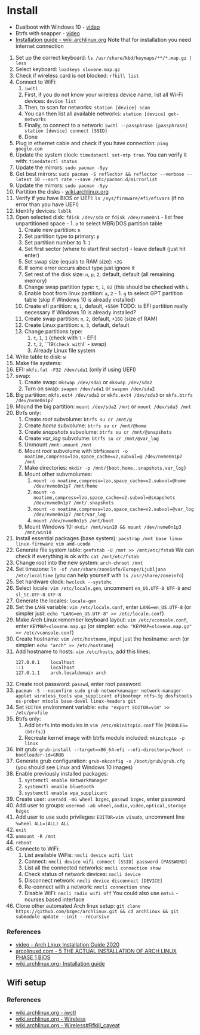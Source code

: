 # Install
- Dualboot with Windows 10 - [video](https://www.youtube.com/watch?v=L1B1O0R1IHA)
- Btrfs with snapper - [video](https://www.youtube.com/watch?v=Xynotc9BKe8)
- [Installation guide - wiki.archlinux.org](https://wiki.archlinux.org/index.php/installation_guide)
Note that for installation you need internet connection
1. Set up the correct keyboard: `ls /usr/share/kbd/keymaps/**/*.map.gz | less`
2. Select keyboard: `loadkeys slovene.map.gz`
3. Check if wireless card is not blocked: `rfkill list`
4. Connect to WiFi:
   1. `iwctl`
   2. First, if you do not know your wireless device name, list all Wi-Fi devices: `device list`
   3. Then, to scan for networks: `station [device] scan`
   4. You can then list all available networks: `station [device] get-networks`
   5. Finally, to connect to a network: `iwctl --passphrase [passphrase] station [device] connect [SSID]`
   6. Done
5. Plug in ethernet cable and check if you have connection: `ping google.com`
6. Update the system clock: `timedatectl set-ntp true`.
   You can verify it with: `timedatectl status`
7. Update the mirrors: `sudo pacman -Syy`
8. Get best mirrors: `sudo pacman -S reflector && reflector --verbose --latest 10 --sort rate --save /etc/pacman.d/mirrorlist`
9. Update the mirrors: `sudo pacman -Syy`
10. Partition the disks - [wiki.archlinux.org](https://wiki.archlinux.org/index.php/Partitioning)
   1. Verify if you have BIOS or UEFI: `ls /sys/firmware/efi/efivars` (if no error than you have UEFI)
   2. Identify devices: `lsblk`
   3. Open selected disk: `fdisk /dev/sda` or `fdisk /dev/nvme0n1`
     - list free unpartitioned space
     - 1. `o` to select MBR/DOS partition table
       1. Create new partition: `n`
       2. Set partition type to primary: `p`
       3. Set partition number to 1: `1`
       4. Set first sector (where to start first sector) - leave default (just hit enter)
       5. Set swap size (equals to RAM size): `+2G`
       6. If some error occurs about type just ignore it
       7. Set rest of the disk size: `n`, `p`, `2`, default, default (all remaining memory)
       8. Change swap partition type: `t`, `1`, `82` (this should be checked with `L`
       9. Enable boot from linux partition: `a`, `2`
     - 1. `g` to select GPT partition table (skip if Windows 10 is already installed)
       1. Create efi partition: `n`, `1`, default, `+550M`  TODO: is EFI partition really necessary if Windows 10 is already installed?
       2. Create swap partition: `n`, `2`, default, `+16G` (size of RAM)
       3. Create Linux partition: `n`, `3`, default, default
       4. Change partitions type:
          1. `t`, `1`, `1` (check with `l` - EFI)
          2. `t`, `2`, ``19` (check with `l` - swap)
          3. Already Linux file system
   4. Write table to disk: `w`
11. Make file systems:
   1. EFI: `mkfs.fat -F32 /dev/sda1` (only if using UEFI)
   2. swap:
      1. Create swap: `mkswap /dev/sda1` or `mkswap /dev/sda2`
      2. Turn on swap: `swapon /dev/sda1` or `swapon /dev/sda2`
   3. Big partition: `mkfs.ext4 /dev/sda2` or `mkfs.ext4 /dev/sda3` or `mkfs.btrfs /dev/nvme0n1p7`
12. Mound the big partition: `mount /dev/sda2 /mnt` or `mount /dev/sda3 /mnt`
13. Btrfs only:
    1. Create *root* subvolume: `btrfs su cr /mnt/@`
    2. Create *home* subvolume: `btrfs su cr /mnt/@home`
    3. Create *snapshots* subvolume: `btrfs su cr /mnt/@snapshots`
    4. Create *var_log* subvolume: `btrfs su cr /mnt/@var_log`
    5. Unmount `/mnt`: `umount /mnt`
    6. Mount *root* subvolume with btrfs:`mount -o noatime,compress=lzo,space_cache=v2,subvol=@ /dev/nvme0n1p7 /mnt`
    7. Make directories: `mkdir -p /mnt/{boot,home,.snapshots,var_log}`
    8. Mount other subvmolumes:
       1. `mount -o noatime,compress=lzo,space_cache=v2.subvol=@home /dev/nvme0n1p7 /mnt/home`
       2. `mount -o noatime,compress=lzo,space_cache=v2.subvol=@snapshots /dev/nvme0n1p7 /mnt/.snapshots`
       3. `mount -o noatime,compress=lzo,space_cache=v2.subvol=@var_log /dev/nvme0n1p7 /mnt/var_log`
       4. `mount /dev/nvme0n1p5 /mnt/boot`
    9. Mount Windows 10: `mkdir /mnt/win10 && mount /dev/nvme0n1p3 /mnt/win10`
14. Install essential packages (base system): `pacstrap /mnt base linux linux-firmware vim amd-ucode`
15. Generate file system table: `genfstab -U /mnt >> /mnt/etc/fstab`
    We can check if everything is ok with: `cat /mnt/etc/fstab`
16. Change root into the new system: `arch-chroot /mnt`
17. Set timezone: `ln -sf /usr/share/zoneinfo/Europe/Ljubljana /etc/localtime` (you can help
   yourself with `ls /usr/share/zoneinfo`)
12. Set hardware clock: `hwclock --systohc`
13. Select locale: `vim /etc/locale.gen`, uncomment `en_US.UTF-8 UTF-8` and `sl_SI.UTF-8 UTF-8`
14. Generate the locales: `locale-gen`
15. Set the `LANG` variable: `vim /etc/locale.conf`, enter `LANG=en_US.UTF-8` (or simpler just:
    `echo "LANG=en_US.UTF-8" >> /etc/locale.conf`)
16. Make Arch Linux remember keyboard layout: `vim /etc/vconsole.conf`, enter `KEYMAP=slovene.map.gz`
    (or simpler: `echo "KEYMAP=slovene.map.gz" >> /etc/vconsole.conf`)
17. Create hostname: `vim /etc/hostname`, input just the hostname: `arch` (or simpler:
    `echo "arch" >> /etc/hostname`)
18. Add hostname to hosts: `vim /etc/hosts`, add this lines:
    ```
    127.0.0.1    localhost
    ::1          localhost
    127.0.1.1    arch.localdomain arch
    ```
19. Create root password: `passwd`, enter root password
20. `pacman -S --noconfirm sudo grub networkmanager network-manager-applet wireless_tools wpa_supplicant efibootmgr ntfs-3g dosfstools os-prober mtools base-devel linux-headers git`
21. Set `EDITOR` environment variable: `echo "export EDITOR=vim" >> /etc/profile`
21. Btrfs only:
    1. Add `btrfs` into modules in `vim /etc/mkinitcpio.conf` file (`MODULES=(btrfs)`)
    2. Recreate kernel image with btrfs module included: `mkinitcpio -p linux`
22. Init grub: `grub-install --target=x86_64-efi --efi-directory=/boot --bootloader-id=GRUB`
23. Generate grub configuration: `grub-mkconfig -o /boot/grub/grub.cfg`
    (you should see Linux and Windows 10 images)
24. Enable previously installed packages:
    1. `systemctl enable NetworkManager`
    2. `systemctl enable bluetooth`
    3. `systemctl enable wpa_supplicant`
25. Create user: `useradd -mG wheel bzgec`, `passwd bzgec`, enter password
26. Add user to groups: `usermod -aG wheel,audio,video,optical,storage bzgec`
27. Add user to use sudo privileges: `EDITOR=vim visudo`, uncomment line `%wheel ALL=(ALL) ALL`
28. `exit`
29. `unmount -R /mnt`
30. `reboot`
31. Connecto to WiFi:
    1. List available WiFis: `nmcli device wifi list`
    2. Connect: `nmcli device wifi connect [SSID] password [PASSWORD]`
    3. List all the connected networks: `nmcli connection show`
    4. Check status of network devices: `nmcli device`
    5. Disconnect network: `nmcli device disconnect [DEVICE]`
    6. Re-connect with a network: `nmcli connection show`
    7. Disable WiFi: `nmcli radio wifi off`
    You could also use `nmtui` - ncurses based interface
32. Clone other automated Arch linux setup: `git clone https://github.com/bzgec/archlinux.git && cd archlinux && git submodule update --init --recursive`

### References
- [video - Arch Linux Installation Guide 2020](https://www.youtube.com/watch?v=PQgyW10xD8s)
- [arcolinuxd.com - 5 THE ACTUAL INSTALLATION OF ARCH LINUX PHASE 1 BIOS](https://arcolinuxd.com/5-the-actual-installation-of-arch-linux-phase-1-bios/)
- [wiki.archlinux.org- Installation guide](https://wiki.archlinux.org/index.php/Installation_guide)

## Wifi setup
### References
- [wiki.archlinux.org - iwctl](https://wiki.archlinux.org/index.php/Iwd#iwctl)
- [wiki.archlinux.org - Wireless](https://wiki.archlinux.org/index.php/Network_configuration/Wireless)
- [wiki.archlinux.org - Wireless#Rfkill_caveat](https://wiki.archlinux.org/index.php/Network_configuration/Wireless#Rfkill_caveat)

